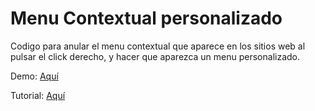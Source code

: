 Menu Contextual personalizado
=======================

Codigo para anular el menu contextual que aparece en los sitios web al pulsar el click derecho, y hacer que aparezca un menu personalizado.

Demo: <a href="http://blog.superjd10.com.ar/demos/menu-click-derecho/">Aquí</a>

Tutorial: <a href="http://blog.superjd10.com.ar">Aquí</a>